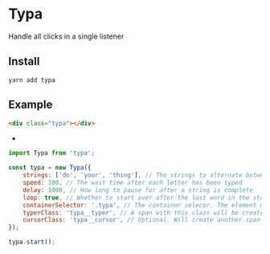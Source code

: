 # Typa

Handle all clicks in a single listener

## Install

`yarn add typa`

## Example

```html
<div class="typa"></div>
```

+

```javascript
import Typa from 'typa';

const typa = new Typa({
	strings: ['do', 'your', 'thing'], // The strings to alternate between
	speed: 100, // The wait time after each letter has been typed
	delay: 1000, // How long to pause for after a string is complete
	loop: true, // Whether to start over after the last word in the string array
	containerSelector: '.typa', // The container selecor. The element must exist beforehand.
	typerClass: 'typa__typer', // A span with this class will be created in the container and will contain the content
	cursorClass: 'typa__cursor', // Optional. Will create another span for the blinking cursor, if you wish
});

typa.start();
```
